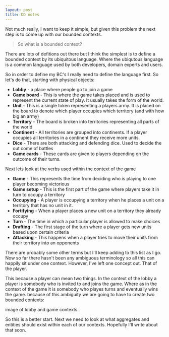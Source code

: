 ```yaml
---
layout: post
title: DD notes
---
```










Not much really, I want to keep it simple, but given this problem the next step is to come up with our bounded contexts.

> So what is a bounded context?


There are lots of defitions out there but I think the simplest is to define a bounded context by its ubiquitous language. Where the ubiqutous language is a common language used by both developers, domain experts and users.

So in order to define my BC's I really need to define the language first. So let's do that, starting with physical objects:

- __Lobby__ - a place where people go to join a game
- __Game board__ - This is where the game takes placed and is used to represent the current state of play. It usually takes the form of the world.
- __Unit__ - This is a single token representing a players army. It is placed on the board to denote which player occupies which territory (and with how big an army)
- __Territory__ - The board is broken into territories representing all parts of the world
- __Continent__ - All territories are grouped into continents. If a player occupies all territories in a continent they receive more units.
- __Dice__ - There are both attacking and defending dice. Used to decide the out come of battles
- __Game cards__ - These cards are given to players depending on the outcome of their turns.

Next lets look at the verbs used within the context of the game

- __Game__ - This represents the time from deciding who is playing to one player becoming victorious
- __Game setup__ - This is the first part of the game where players take it in turn to occupy a territory
- __Occupying__ - A player is occupying a territory when he places a unit on a territory that has no unit in it.
- __Fortifying__ - When a player places a new unit on a territory they already occupy
- __Turn__ - The time in which a particular player is allowed to make choices
- __Drafting__ - The first stage of the turn where a player gets new units based upon certain criteria
- __Attacking__ - This happens when a player tries to move their units from their territory into an opponents 

There are probably some other terms but I'll keep adding to this list as I go. Now so far there hasn't been any ambiguous terminology so all this can happily sit under one context. However, I've left one concept out. That of the player. 

This because a player can mean two things. In the context of the lobby a player is somebody who is invited to and joins the game. Where as in the context of the game it is somebody who playes turns and eventually wins the game. because of this ambiguity we are going to have to create two bounded contexts:

image of lobby and game contexts.

So this is a better start. Next we need to look at what aggregates and entities should exist within each of our contexts. Hopefully I'll write about that soon.
